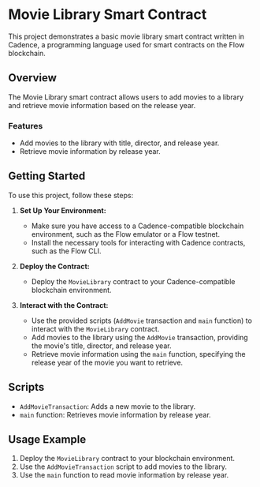 # Movie Library Smart Contract

This project demonstrates a basic movie library smart contract written in Cadence, a programming language used for smart contracts on the Flow blockchain.

## Overview

The Movie Library smart contract allows users to add movies to a library and retrieve movie information based on the release year.

### Features

- Add movies to the library with title, director, and release year.
- Retrieve movie information by release year.

## Getting Started

To use this project, follow these steps:

1. **Set Up Your Environment:**
   - Make sure you have access to a Cadence-compatible blockchain environment, such as the Flow emulator or a Flow testnet.
   - Install the necessary tools for interacting with Cadence contracts, such as the Flow CLI.

2. **Deploy the Contract:**
   - Deploy the `MovieLibrary` contract to your Cadence-compatible blockchain environment.

3. **Interact with the Contract:**
   - Use the provided scripts (`AddMovie` transaction and `main` function) to interact with the `MovieLibrary` contract.
   - Add movies to the library using the `AddMovie` transaction, providing the movie's title, director, and release year.
   - Retrieve movie information using the `main` function, specifying the release year of the movie you want to retrieve.

## Scripts

- `AddMovieTransaction`: Adds a new movie to the library.
- `main` function: Retrieves movie information by release year.

## Usage Example

1. Deploy the `MovieLibrary` contract to your blockchain environment.
2. Use the `AddMovieTransaction` script to add movies to the library.
3. Use the `main` function to read movie information by release year.

